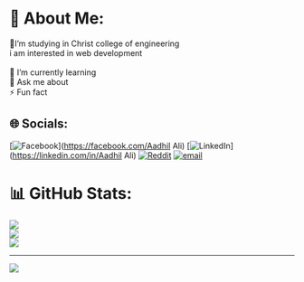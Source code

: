 # 💫 About Me:
🔭I’m studying in Christ college of engineering<br>  i am interested in web development<br> <br>🌱 I’m currently learning<br>💬 Ask me about<br>⚡ Fun fact


## 🌐 Socials:
[![Facebook](https://img.shields.io/badge/Facebook-%231877F2.svg?logo=Facebook&logoColor=white)](https://facebook.com/Aadhil Ali) [![LinkedIn](https://img.shields.io/badge/LinkedIn-%230077B5.svg?logo=linkedin&logoColor=white)](https://linkedin.com/in/Aadhil Ali) [![Reddit](https://img.shields.io/badge/Reddit-%23FF4500.svg?logo=Reddit&logoColor=white)](https://reddit.com/user/Aadhil_Ali) [![email](https://img.shields.io/badge/Email-D14836?logo=gmail&logoColor=white)](mailto:aadhilalishanas@gmail.com) 
# 📊 GitHub Stats:
![](https://github-readme-stats.vercel.app/api?username=aadhilaliofficial&theme=dark&hide_border=false&include_all_commits=false&count_private=false)<br/>
![](https://nirzak-streak-stats.vercel.app/?user=aadhilaliofficial&theme=dark&hide_border=false)<br/>
![](https://github-readme-stats.vercel.app/api/top-langs/?username=aadhilaliofficial&theme=dark&hide_border=false&include_all_commits=false&count_private=false&layout=compact)

---
[![](https://visitcount.itsvg.in/api?id=aadhilaliofficial&icon=0&color=0)](https://visitcount.itsvg.in)

<!-- Proudly created with GPRM ( https://gprm.itsvg.in ) -->
